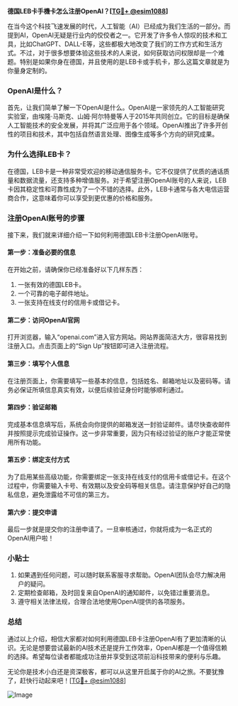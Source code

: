 **德国LEB卡手機卡怎么注册OpenAI？[[TG💪+ @esim1088](https://t.me/s/esim1088)]**

在当今这个科技飞速发展的时代，人工智能（AI）已经成为我们生活的一部分。而提到AI，OpenAI无疑是行业内的佼佼者之一。它开发了许多令人惊叹的技术和工具，比如ChatGPT、DALL-E等，这些都极大地改变了我们的工作方式和生活方式。不过，对于很多想要体验这些技术的人来说，如何获取访问权限却是一个难题。特别是如果你身在德国，并且使用的是LEB卡或手机卡，那么这篇文章就是为你量身定制的。

### OpenAI是什么？

首先，让我们简单了解一下OpenAI是什么。OpenAI是一家领先的人工智能研究实验室，由埃隆·马斯克、山姆·阿尔特曼等人于2015年共同创立。它的目标是确保人工智能技术的安全发展，并将其广泛应用于各个领域。OpenAI推出了许多开创性的项目和技术，其中包括自然语言处理、图像生成等多个方向的研究成果。

### 为什么选择LEB卡？

在德国，LEB卡是一种非常受欢迎的移动通信服务卡。它不仅提供了优质的通话质量和数据流量，还支持多种增值服务。对于希望注册OpenAI账号的人来说，LEB卡因其稳定性和可靠性成为了一个不错的选择。此外，LEB卡通常与各大电信运营商合作，这意味着你可以享受到更优惠的价格和服务。

### 注册OpenAI账号的步骤

接下来，我们就来详细介绍一下如何利用德国LEB卡注册OpenAI账号。

#### 第一步：准备必要的信息

在开始之前，请确保你已经准备好以下几样东西：

1. 一张有效的德国LEB卡。
2. 一个可靠的电子邮件地址。
3. 一张支持在线支付的信用卡或借记卡。

#### 第二步：访问OpenAI官网

打开浏览器，输入“openai.com”进入官方网站。网站界面简洁大方，很容易找到注册入口。点击页面上的“Sign Up”按钮即可进入注册流程。

#### 第三步：填写个人信息

在注册页面上，你需要填写一些基本的信息，包括姓名、邮箱地址以及密码等。请务必保证所填信息真实有效，以便后续验证身份时能够顺利通过。

#### 第四步：验证邮箱

完成基本信息填写后，系统会向你提供的邮箱发送一封验证邮件。请尽快查收邮件并按照提示完成验证操作。这一步非常重要，因为只有经过验证的账户才能正常使用所有功能。

#### 第五步：绑定支付方式

为了启用某些高级功能，你需要绑定一张支持在线支付的信用卡或借记卡。在这个过程中，你需要输入卡号、有效期以及安全码等相关信息。请注意保护好自己的隐私信息，避免泄露给不可信的第三方。

#### 第六步：提交申请

最后一步就是提交你的注册申请了。一旦审核通过，你就将成为一名正式的OpenAI用户啦！

### 小贴士

1. 如果遇到任何问题，可以随时联系客服寻求帮助。OpenAI团队会尽力解决用户的疑问。
2. 定期检查邮箱，及时回复来自OpenAI的通知邮件，以免错过重要消息。
3. 遵守相关法律法规，合理合法地使用OpenAI提供的各项服务。

### 总结

通过以上介绍，相信大家都对如何利用德国LEB卡注册OpenAI有了更加清晰的认识。无论是想要尝试最新的AI技术还是提升工作效率，OpenAI都是一个值得信赖的选择。希望每位读者都能成功注册并享受到这项前沿科技带来的便利与乐趣。

无论你是技术小白还是资深极客，都可以从这里开启属于你的AI之旅。不要犹豫了，赶快行动起来吧！[[TG💪+ @esim1088](https://t.me/s/esim1088)]

![Image](https://i.postimg.cc/4NQfJmqS/Snipaste-2025-05-13-00-14-12.png)